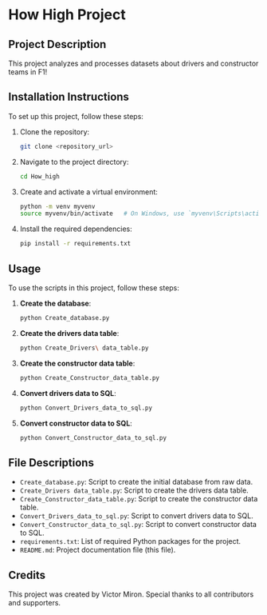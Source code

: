 
# How High Project

## Project Description

This project analyzes and processes datasets about drivers and constructor teams in F1!

## Installation Instructions

To set up this project, follow these steps:

1. Clone the repository:
   ```sh
   git clone <repository_url>
   ```

2. Navigate to the project directory:
   ```sh
   cd How_high
   ```

3. Create and activate a virtual environment:
   ```sh
   python -m venv myvenv
   source myvenv/bin/activate   # On Windows, use `myvenv\Scripts\activate`
   ```

4. Install the required dependencies:
   ```sh
   pip install -r requirements.txt
   ```

## Usage

To use the scripts in this project, follow these steps:

1. **Create the database**:
   ```sh
   python Create_database.py
   ```

2. **Create the drivers data table**:
   ```sh
   python Create_Drivers\ data_table.py
   ```

3. **Create the constructor data table**:
   ```sh
   python Create_Constructor_data_table.py
   ```

4. **Convert drivers data to SQL**:
   ```sh
   python Convert_Drivers_data_to_sql.py
   ```

5. **Convert constructor data to SQL**:
   ```sh
   python Convert_Constructor_data_to_sql.py
   ```

## File Descriptions

- `Create_database.py`: Script to create the initial database from raw data.
- `Create_Drivers data_table.py`: Script to create the drivers data table.
- `Create_Constructor_data_table.py`: Script to create the constructor data table.
- `Convert_Drivers_data_to_sql.py`: Script to convert drivers data to SQL.
- `Convert_Constructor_data_to_sql.py`: Script to convert constructor data to SQL.
- `requirements.txt`: List of required Python packages for the project.
- `README.md`: Project documentation file (this file).

## Credits

This project was created by Victor Miron. Special thanks to all contributors and supporters.
